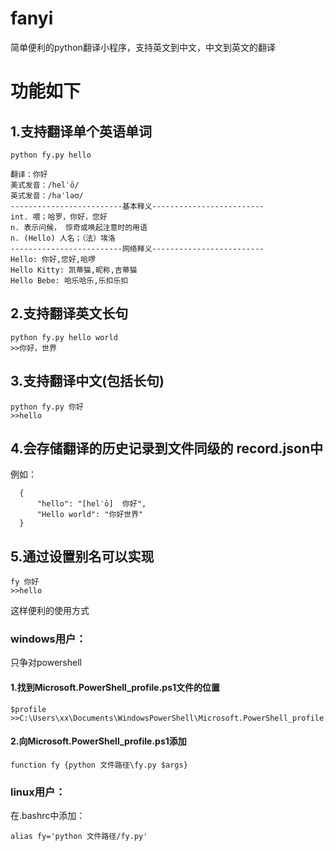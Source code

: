 # fanyi
简单便利的python翻译小程序，支持英文到中文，中文到英文的翻译

# 功能如下
## 1.支持翻译单个英语单词
```
python fy.py hello
```
```
翻译：你好
美式发音：/helˈō/
英式发音：/həˈləʊ/
-------------------------基本释义-------------------------
int. 喂；哈罗，你好，您好
n. 表示问候， 惊奇或唤起注意时的用语
n. (Hello) 人名；（法）埃洛
-------------------------网络释义-------------------------
Hello: 你好,您好,哈啰
Hello Kitty: 凯蒂猫,昵称,吉蒂猫
Hello Bebe: 哈乐哈乐,乐扣乐扣
```
## 2.支持翻译英文长句
```
python fy.py hello world
>>你好，世界
```

## 3.支持翻译中文(包括长句)
```
python fy.py 你好
>>hello
```

## 4.会存储翻译的历史记录到文件同级的 record.json中
例如：
```
  {
      "hello": "[helˈō]  你好",
      "Hello world": "你好世界"
  }
```

## 5.通过设置别名可以实现
```
fy 你好
>>hello
```
这样便利的使用方式
### windows用户：
只争对powershell
#### 1.找到Microsoft.PowerShell_profile.ps1文件的位置
```
$profile
>>C:\Users\xx\Documents\WindowsPowerShell\Microsoft.PowerShell_profile.ps1
```
#### 2.向Microsoft.PowerShell_profile.ps1添加
```
function fy {python 文件路径\fy.py $args}
```



### linux用户：
在.bashrc中添加：
```
alias fy='python 文件路径/fy.py'
```


